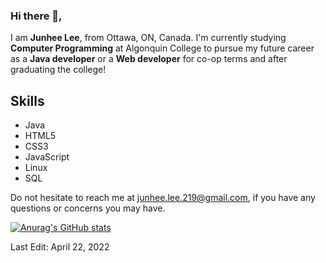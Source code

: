 ### Hi there 👋,

I am **Junhee Lee**, from Ottawa, ON, Canada. I'm currently studying **Computer Programming** at Algonquin College to pursue my future career as a **Java developer** or a **Web developer** for co-op terms and after graduating the college!

## Skills
* Java
* HTML5
* CSS3
* JavaScript
* Linux
* SQL

Do not hesitate to reach me at junhee.lee.219@gmail.com, if you have any questions or concerns you may have.

[![Anurag's GitHub stats](https://github-readme-stats.vercel.app/api?username=JohnnyLDev)](https://github.com/anuraghazra/github-readme-stats)

Last Edit: April 22, 2022
